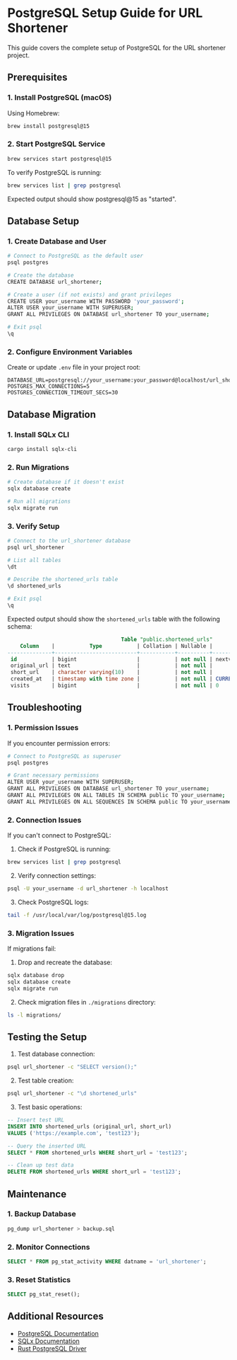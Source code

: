 # PostgreSQL Setup Guide for URL Shortener

This guide covers the complete setup of PostgreSQL for the URL shortener project.

## Prerequisites

### 1. Install PostgreSQL (macOS)

Using Homebrew:
```bash
brew install postgresql@15
```

### 2. Start PostgreSQL Service

```bash
brew services start postgresql@15
```

To verify PostgreSQL is running:
```bash
brew services list | grep postgresql
```

Expected output should show postgresql@15 as "started".

## Database Setup

### 1. Create Database and User

```bash
# Connect to PostgreSQL as the default user
psql postgres

# Create the database
CREATE DATABASE url_shortener;

# Create a user (if not exists) and grant privileges
CREATE USER your_username WITH PASSWORD 'your_password';
ALTER USER your_username WITH SUPERUSER;
GRANT ALL PRIVILEGES ON DATABASE url_shortener TO your_username;

# Exit psql
\q
```

### 2. Configure Environment Variables

Create or update `.env` file in your project root:

```env
DATABASE_URL=postgresql://your_username:your_password@localhost/url_shortener
POSTGRES_MAX_CONNECTIONS=5
POSTGRES_CONNECTION_TIMEOUT_SECS=30
```

## Database Migration

### 1. Install SQLx CLI

```bash
cargo install sqlx-cli
```

### 2. Run Migrations

```bash
# Create database if it doesn't exist
sqlx database create

# Run all migrations
sqlx migrate run
```

### 3. Verify Setup

```bash
# Connect to the url_shortener database
psql url_shortener

# List all tables
\dt

# Describe the shortened_urls table
\d shortened_urls

# Exit psql
\q
```

Expected output should show the `shortened_urls` table with the following schema:
```sql
                                    Table "public.shortened_urls"
    Column    |           Type           | Collation | Nullable |          Default           
--------------+--------------------------+-----------+----------+----------------------------
 id           | bigint                   |           | not null | nextval('shortened_urls_id_seq'::regclass)
 original_url | text                     |           | not null | 
 short_url    | character varying(10)    |           | not null | 
 created_at   | timestamp with time zone |           | not null | CURRENT_TIMESTAMP
 visits       | bigint                   |           | not null | 0
```

## Troubleshooting

### 1. Permission Issues

If you encounter permission errors:

```bash
# Connect to PostgreSQL as superuser
psql postgres

# Grant necessary permissions
ALTER USER your_username WITH SUPERUSER;
GRANT ALL PRIVILEGES ON DATABASE url_shortener TO your_username;
GRANT ALL PRIVILEGES ON ALL TABLES IN SCHEMA public TO your_username;
GRANT ALL PRIVILEGES ON ALL SEQUENCES IN SCHEMA public TO your_username;
```

### 2. Connection Issues

If you can't connect to PostgreSQL:

1. Check if PostgreSQL is running:
```bash
brew services list | grep postgresql
```

2. Verify connection settings:
```bash
psql -U your_username -d url_shortener -h localhost
```

3. Check PostgreSQL logs:
```bash
tail -f /usr/local/var/log/postgresql@15.log
```

### 3. Migration Issues

If migrations fail:

1. Drop and recreate the database:
```bash
sqlx database drop
sqlx database create
sqlx migrate run
```

2. Check migration files in `./migrations` directory:
```bash
ls -l migrations/
```

## Testing the Setup

1. Test database connection:
```bash
psql url_shortener -c "SELECT version();"
```

2. Test table creation:
```bash
psql url_shortener -c "\d shortened_urls"
```

3. Test basic operations:
```sql
-- Insert test URL
INSERT INTO shortened_urls (original_url, short_url) 
VALUES ('https://example.com', 'test123');

-- Query the inserted URL
SELECT * FROM shortened_urls WHERE short_url = 'test123';

-- Clean up test data
DELETE FROM shortened_urls WHERE short_url = 'test123';
```

## Maintenance

### 1. Backup Database

```bash
pg_dump url_shortener > backup.sql
```

### 2. Monitor Connections

```sql
SELECT * FROM pg_stat_activity WHERE datname = 'url_shortener';
```

### 3. Reset Statistics

```sql
SELECT pg_stat_reset();
```

## Additional Resources

- [PostgreSQL Documentation](https://www.postgresql.org/docs/15/index.html)
- [SQLx Documentation](https://docs.rs/sqlx/latest/sqlx/)
- [Rust PostgreSQL Driver](https://docs.rs/postgres/latest/postgres/) 